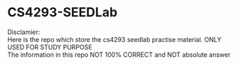 # CS4293-SEEDLab

Disclamier:  
Here is the repo which store the cs4293 seedlab practise material. ONLY USED FOR STUDY PURPOSE  
The information in this repo NOT 100% CORRECT and NOT absolute answer
